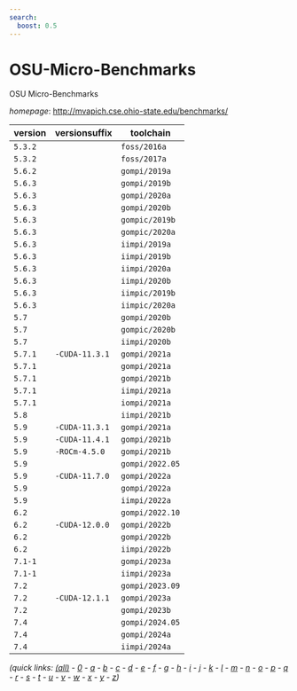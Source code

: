 ```yaml
---
search:
  boost: 0.5
---
```

# OSU-Micro-Benchmarks

OSU Micro-Benchmarks

*homepage*: <http://mvapich.cse.ohio-state.edu/benchmarks/>

version | versionsuffix | toolchain
--------|---------------|----------
``5.3.2`` |  | ``foss/2016a``
``5.3.2`` |  | ``foss/2017a``
``5.6.2`` |  | ``gompi/2019a``
``5.6.3`` |  | ``gompi/2019b``
``5.6.3`` |  | ``gompi/2020a``
``5.6.3`` |  | ``gompi/2020b``
``5.6.3`` |  | ``gompic/2019b``
``5.6.3`` |  | ``gompic/2020a``
``5.6.3`` |  | ``iimpi/2019a``
``5.6.3`` |  | ``iimpi/2019b``
``5.6.3`` |  | ``iimpi/2020a``
``5.6.3`` |  | ``iimpi/2020b``
``5.6.3`` |  | ``iimpic/2019b``
``5.6.3`` |  | ``iimpic/2020a``
``5.7`` |  | ``gompi/2020b``
``5.7`` |  | ``gompic/2020b``
``5.7`` |  | ``iimpi/2020b``
``5.7.1`` | ``-CUDA-11.3.1`` | ``gompi/2021a``
``5.7.1`` |  | ``gompi/2021a``
``5.7.1`` |  | ``gompi/2021b``
``5.7.1`` |  | ``iimpi/2021a``
``5.7.1`` |  | ``iompi/2021a``
``5.8`` |  | ``iimpi/2021b``
``5.9`` | ``-CUDA-11.3.1`` | ``gompi/2021a``
``5.9`` | ``-CUDA-11.4.1`` | ``gompi/2021b``
``5.9`` | ``-ROCm-4.5.0`` | ``gompi/2021b``
``5.9`` |  | ``gompi/2022.05``
``5.9`` | ``-CUDA-11.7.0`` | ``gompi/2022a``
``5.9`` |  | ``gompi/2022a``
``5.9`` |  | ``iimpi/2022a``
``6.2`` |  | ``gompi/2022.10``
``6.2`` | ``-CUDA-12.0.0`` | ``gompi/2022b``
``6.2`` |  | ``gompi/2022b``
``6.2`` |  | ``iimpi/2022b``
``7.1-1`` |  | ``gompi/2023a``
``7.1-1`` |  | ``iimpi/2023a``
``7.2`` |  | ``gompi/2023.09``
``7.2`` | ``-CUDA-12.1.1`` | ``gompi/2023a``
``7.2`` |  | ``gompi/2023b``
``7.4`` |  | ``gompi/2024.05``
``7.4`` |  | ``gompi/2024a``
``7.4`` |  | ``iimpi/2024a``


*(quick links: [(all)](../index.md) - [0](../0/index.md) - [a](../a/index.md) - [b](../b/index.md) - [c](../c/index.md) - [d](../d/index.md) - [e](../e/index.md) - [f](../f/index.md) - [g](../g/index.md) - [h](../h/index.md) - [i](../i/index.md) - [j](../j/index.md) - [k](../k/index.md) - [l](../l/index.md) - [m](../m/index.md) - [n](../n/index.md) - [o](../o/index.md) - [p](../p/index.md) - [q](../q/index.md) - [r](../r/index.md) - [s](../s/index.md) - [t](../t/index.md) - [u](../u/index.md) - [v](../v/index.md) - [w](../w/index.md) - [x](../x/index.md) - [y](../y/index.md) - [z](../z/index.md))*

